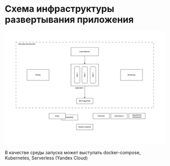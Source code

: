 # Схема инфраструктуры развертывания приложения

![Infrastructure](./imgs/infrastructure.png)

В качестве среды запуска может выступать docker-compose, Kubernetes, Serverless (Yandex Cloud)